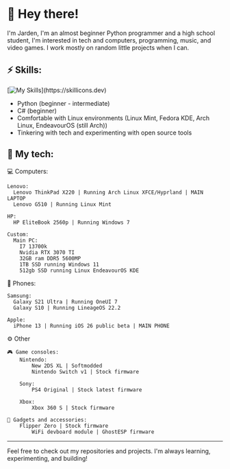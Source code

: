 # 👋 Hey there!
I'm Jarden, I'm an almost beginner Python programmer and a high school student, I'm interested in tech and computers, programming, music, and video games. I work mostly on random little projects when I can.

## ⚡ Skills:

[![My Skills](https://skillicons.dev/icons?i=py,mint,arch,cs,)](https://skillicons.dev)

- Python (beginner - intermediate)
- C# (beginner)
- Comfortable with Linux environments (Linux Mint, Fedora KDE, Arch Linux, EndeavourOS (still Arch))
- Tinkering with tech and experimenting with open source tools


## 📱 My tech:

💻 Computers:

    Lenovo:
      Lenovo ThinkPad X220 | Running Arch Linux XFCE/Hyprland | MAIN LAPTOP
      Lenovo G510 | Running Linux Mint
      
    HP:
      HP EliteBook 2560p | Running Windows 7
  
    Custom: 
      Main PC:
        I7 13700k
        Nvidia RTX 3070 TI
        32GB ram DDR5 5600MP
        1TB SSD running Windows 11
        512gb SSD running Linux EndeavourOS KDE

📱 Phones:

    Samsung:
      Galaxy S21 Ultra | Running OneUI 7
      Galaxy S10 | Running LineageOS 22.2

    Apple:
      iPhone 13 | Running iOS 26 public beta | MAIN PHONE

⚙️ Other

    🎮 Game consoles:
        Nintendo:
            New 2DS XL | Softmodded
            Nintendo Switch v1 | Stock firmware
        
        Sony:
            PS4 Original | Stock latest firmware
        
        Xbox:
            Xbox 360 S | Stock firmware

    📼 Gadgets and accessories:
        Flipper Zero | Stock firmware
            WiFi devboard module | GhostESP firmware
        
---

Feel free to check out my repositories and projects. I'm always learning, experimenting, and building!
<!---
Jardennn/Jardennn is a ✨ special ✨ repository because its `README.md` (this file) appears on your GitHub profile.
You can click the Preview link to take a look at your changes.
--->
